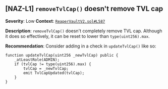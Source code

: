 ## [NAZ-L1] `removeTvlCap()` doesn't remove TVL cap
**Severity**: Low
**Context**: [`ReaperVaultV2.sol#L587`]()

**Description**:
`removeTvlCap()` doesn't completely remove TVL cap. Although it does so effectively, it can be reset to lower than `type(uint256).max`. 

**Recommendation**:
Consider adding in a check in `updateTvlCap()` like so:
```Solidity
function updateTvlCap(uint256 _newTvlCap) public {
    _atLeastRole(ADMIN);
    if (tvlCap != type(uint256).max) {
        tvlCap = _newTvlCap;
        emit TvlCapUpdated(tvlCap);
    }
}
```